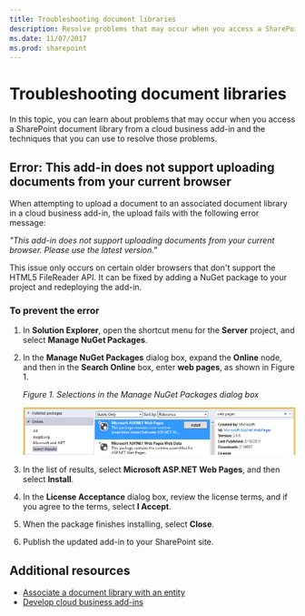 ```yaml
---
title: Troubleshooting document libraries
description: Resolve problems that may occur when you access a SharePoint document library from a cloud business add-in.
ms.date: 11/07/2017
ms.prod: sharepoint
---
```


# Troubleshooting document libraries

In this topic, you can learn about problems that may occur when you access a SharePoint document library from a cloud business add-in and the techniques that you can use to resolve those problems.

## Error: This add-in does not support uploading documents from your current browser

When attempting to upload a document to an associated document library in a cloud business add-in, the upload fails with the following error message:

*"This add-in does not support uploading documents from your current browser. Please use the latest version."* 

This issue only occurs on certain older browsers that don't support the HTML5 FileReader API. It can be fixed by adding a NuGet package to your project and redeploying the add-in.

### To prevent the error

1. In **Solution Explorer**, open the shortcut menu for the **Server** project, and select **Manage NuGet Packages**.

2. In the **Manage NuGet Packages** dialog box, expand the **Online** node, and then in the **Search Online** box, enter **web pages**, as shown in Figure 1.
    
   *Figure 1. Selections in the Manage NuGet Packages dialog box*

   ![Selections in the Manage NuGet Packages dialog box](../images/NuGet.PNG)

3. In the list of results, select **Microsoft ASP.NET Web Pages**, and then select **Install**.

4. In the **License Acceptance** dialog box, review the license terms, and if you agree to the terms, select **I Accept**.

5. When the package finishes installing, select **Close**.

6. Publish the updated add-in to your SharePoint site.

## Additional resources
<a name="bk_addresources"> </a>

- [Associate a document library with an entity](associate-a-document-library-with-an-entity.md)
- [Develop cloud business add-ins](develop-cloud-business-add-ins.md) 
    
 

